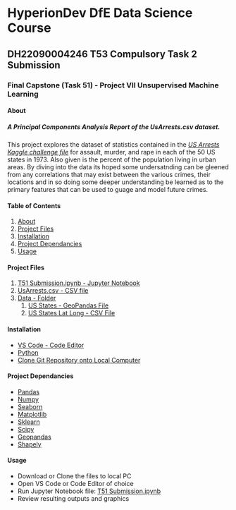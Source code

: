 # HyperionDev DfE Data Science Course

## DH22090004246 T53 Compulsory Task 2 Submission

### Final Capstone (Task 51) - Project VII Unsupervised Machine Learning

#### About 
##### A Principal Components Analysis Report of the _UsArrests.csv_ dataset.
This project explores the dataset of statistics contained in the [_US Arrests Kaggle challenge file_](https://www.kaggle.com/kurohana/usarrets) for assault, murder, and rape in each of the 50 US states in 1973. Also given is the percent of the population living in urban areas. By diving into the data its hoped some undersatnding can be gleened from any correlations that may exist between the various crimes, their locations and in so doing some deeper understanding be learned as to the primary features that can be used to guage and model future crimes.
#### Table of Contents
1. [About](#about)
1. [Project Files](#project-files)
1. [Installation](#installation)
1. [Project Dependancies](#project-dependancies)
1. [Usage](#usage)
#### Project Files
1. [T51 Submission.ipynb - Jupyter Notebook](https://github.com/DH22090004246/finalCapstone/blob/main/T51%20Submission.ipynb)
1. [UsArrests.csv - CSV file](https://github.com/DH22090004246/finalCapstone/blob/main/UsArrests.csv)
1. [Data - Folder](https://github.com/DH22090004246/finalCapstone/tree/main/data)
   1. [US States - GeoPandas File](https://github.com/DH22090004246/finalCapstone/blob/main/data/usa-states-census-2014.shp)
   1. [US States Lat Long - CSV File](https://github.com/DH22090004246/finalCapstone/blob/main/data/UsStates.csv)
#### Installation
* [VS Code - Code Editor](https://code.visualstudio.com/download)
* [Python](https://www.python.org/downloads/)
* [Clone Git Repository onto Local Computer](https://docs.github.com/en/repositories/creating-and-managing-repositories/cloning-a-repository)
#### Project Dependancies
* [Pandas](https://pandas.pydata.org/docs/getting_started/install.html)
* [Numpy](https://numpy.org/install/)
* [Seaborn](https://seaborn.pydata.org/installing.html)
* [Matplotlib](https://matplotlib.org/stable/users/installing/index.html)
* [Sklearn](https://scikit-learn.org/stable/install.html)
* [Scipy](https://scipy.org/install/)
* [Geopandas](https://geopandas.org/en/stable/getting_started/install.html)
* [Shapely](https://shapely.readthedocs.io/en/stable/installation.html)
#### Usage
* Download or Clone the files to local PC
* Open VS Code or Code Editor of choice
* Run Jupyter Notebook file: [T51 Submission.ipynb](https://github.com/DH22090004246/finalCapstone/blob/main/T51%20Submission.ipynb)
* Review resulting outputs and graphics
